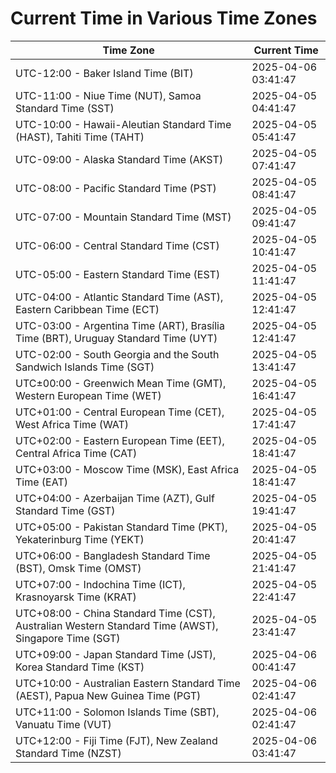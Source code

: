 # Current Time in Various Time Zones

| Time Zone | Current Time |
|-----------|--------------|
| UTC-12:00 - Baker Island Time (BIT) | 2025-04-06 03:41:47 |
| UTC-11:00 - Niue Time (NUT), Samoa Standard Time (SST) | 2025-04-05 04:41:47 |
| UTC-10:00 - Hawaii-Aleutian Standard Time (HAST), Tahiti Time (TAHT) | 2025-04-05 05:41:47 |
| UTC-09:00 - Alaska Standard Time (AKST) | 2025-04-05 07:41:47 |
| UTC-08:00 - Pacific Standard Time (PST) | 2025-04-05 08:41:47 |
| UTC-07:00 - Mountain Standard Time (MST) | 2025-04-05 09:41:47 |
| UTC-06:00 - Central Standard Time (CST) | 2025-04-05 10:41:47 |
| UTC-05:00 - Eastern Standard Time (EST) | 2025-04-05 11:41:47 |
| UTC-04:00 - Atlantic Standard Time (AST), Eastern Caribbean Time (ECT) | 2025-04-05 12:41:47 |
| UTC-03:00 - Argentina Time (ART), Brasília Time (BRT), Uruguay Standard Time (UYT) | 2025-04-05 12:41:47 |
| UTC-02:00 - South Georgia and the South Sandwich Islands Time (SGT) | 2025-04-05 13:41:47 |
| UTC±00:00 - Greenwich Mean Time (GMT), Western European Time (WET) | 2025-04-05 16:41:47 |
| UTC+01:00 - Central European Time (CET), West Africa Time (WAT) | 2025-04-05 17:41:47 |
| UTC+02:00 - Eastern European Time (EET), Central Africa Time (CAT) | 2025-04-05 18:41:47 |
| UTC+03:00 - Moscow Time (MSK), East Africa Time (EAT) | 2025-04-05 18:41:47 |
| UTC+04:00 - Azerbaijan Time (AZT), Gulf Standard Time (GST) | 2025-04-05 19:41:47 |
| UTC+05:00 - Pakistan Standard Time (PKT), Yekaterinburg Time (YEKT) | 2025-04-05 20:41:47 |
| UTC+06:00 - Bangladesh Standard Time (BST), Omsk Time (OMST) | 2025-04-05 21:41:47 |
| UTC+07:00 - Indochina Time (ICT), Krasnoyarsk Time (KRAT) | 2025-04-05 22:41:47 |
| UTC+08:00 - China Standard Time (CST), Australian Western Standard Time (AWST), Singapore Time (SGT) | 2025-04-05 23:41:47 |
| UTC+09:00 - Japan Standard Time (JST), Korea Standard Time (KST) | 2025-04-06 00:41:47 |
| UTC+10:00 - Australian Eastern Standard Time (AEST), Papua New Guinea Time (PGT) | 2025-04-06 02:41:47 |
| UTC+11:00 - Solomon Islands Time (SBT), Vanuatu Time (VUT) | 2025-04-06 02:41:47 |
| UTC+12:00 - Fiji Time (FJT), New Zealand Standard Time (NZST) | 2025-04-06 03:41:47 |
